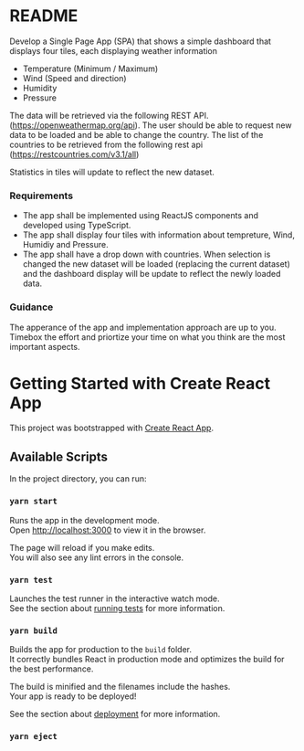 # README

Develop a Single Page App (SPA) that shows a simple dashboard that displays four tiles, each displaying weather information

- Temperature (Minimum / Maximum)
- Wind (Speed and direction)
- Humidity
- Pressure

The data will be retrieved via the following REST API. (https://openweathermap.org/api). The user should be able to request new data to be loaded and be able to change the
country. The list of the countries to be retrieved from the following rest api (https://restcountries.com/v3.1/all)

Statistics in tiles will update to reflect the new dataset.

### Requirements

- The app shall be implemented using ReactJS components and developed using TypeScript.
- The app shall display four tiles with information about tempreture, Wind, Humidiy and Pressure.
- The app shall have a drop down with countries. When selection is changed the new dataset will be loaded (replacing the current dataset) and the dashboard display will be update to reflect the newly loaded data.

### Guidance

The apperance of the app and implementation approach are up to you. Timebox the effort and priortize your time on what you think are the most important aspects.

# Getting Started with Create React App

This project was bootstrapped with [Create React App](https://github.com/facebook/create-react-app).

## Available Scripts

In the project directory, you can run:

### `yarn start`

Runs the app in the development mode.\
Open [http://localhost:3000](http://localhost:3000) to view it in the browser.

The page will reload if you make edits.\
You will also see any lint errors in the console.

### `yarn test`

Launches the test runner in the interactive watch mode.\
See the section about [running tests](https://facebook.github.io/create-react-app/docs/running-tests) for more information.

### `yarn build`

Builds the app for production to the `build` folder.\
It correctly bundles React in production mode and optimizes the build for the best performance.

The build is minified and the filenames include the hashes.\
Your app is ready to be deployed!

See the section about [deployment](https://facebook.github.io/create-react-app/docs/deployment) for more information.

### `yarn eject`
